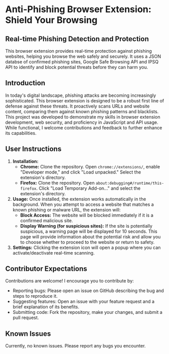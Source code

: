 # Anti-Phishing Browser Extension: Shield Your Browsing

## Real-time Phishing Detection and Protection

This browser extension provides real-time protection against phishing websites, helping you browse the web safely and securely.  It uses a JSON databse of confirmed phishing sites, Google Safe Browsing API and IPSQ API to identify and block potential threats before they can harm you.

## Introduction

In today's digital landscape, phishing attacks are becoming increasingly sophisticated.  This browser extension is designed to be a robust first line of defense against these threats.  It proactively scans URLs and website content, comparing them against known phishing patterns and blacklists.  This project was developed to demonstrate my skills in browser extension development, web security, and proficiency in JavaScript and API usage.  While functional, I welcome contributions and feedback to further enhance its capabilities.

## User Instructions

1. **Installation:**
    * **Chrome:** Clone the repository. Open `chrome://extensions/`, enable "Developer mode," and click "Load unpacked." Select the extension's directory.
    * **Firefox:** Clone the repository. Open `about:debugging#/runtime/this-firefox`. Click "Load Temporary Add-on..." and select the extension's directory.
2. **Usage:** Once installed, the extension works automatically in the background.  When you attempt to access a website that matches a known phishing or malware URL, the extension will:
    * **Block Access:** The website will be blocked immediately if it is a confirmed malicious site.
    * **Display Warning (for suspicious sites):** If the site is potentially suspicious, a warning page will be displayed for 10 seconds. This page will provide information about the potential risk and allow you to choose whether to proceed to the website or return to safety.
3. **Settings:**  Clicking the extension icon will open a popup where you can activate/deactivate real-time scanning.

## Contributor Expectations

Contributions are welcome!  I encourage you to contribute by:

* Reporting bugs: Please open an issue on GitHub describing the bug and steps to reproduce it.
* Suggesting features:  Open an issue with your feature request and a brief explanation of its benefits.
* Submitting code:  Fork the repository, make your changes, and submit a pull request.
## Known Issues

Currently, no known issues.  Please report any bugs you encounter.
